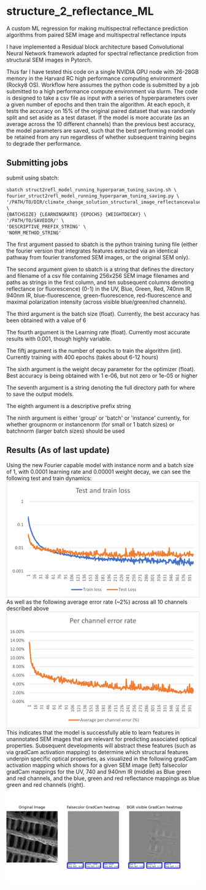# structure_2_reflectance_ML
A custom ML regression for making multispectral reflectance prediction algorithms from paired SEM image and multispectral reflectance inputs

I have implemented a Residual block architecture based Convolutional Neural Network framework adapted for spectral reflectance prediction from structural SEM images in Pytorch.

Thus far I have tested this code on a single NVIDIA GPU node with 26-28GB memory in the Harvard RC high performance computing environment (Rocky8 OS). Workflow here assumes the python code is submitted by a job submitted to a high performance compute environment via slurm.
The code is designed to take a csv file as input with a series of hyperparameters over a given number of epochs and then train the algorithm. At each epoch, it tests the accuracy on 15% of the original paired dataset that was randomly split and set aside as a test dataset.
If the model is more accurate (as an average across the 10 different channels) than the previous best accuracy, the model parameters are saved, such that the best performing model can be retained from any run regardless of whether subsequent training begins to degrade ther performance.


## Submitting jobs
submit using sbatch:
```
sbatch struct2refl_model_running_hyperparam_tuning_saving.sh \
fourier_struct2refl_model_running_hyperparam_tuning_saving.py \
'/PATH/TO/DIR/climate_change_solution_structural_image_reflectancevalues_dataset_updatedstructural_prunedmagnification.csv' \
{BATCHSIZE} {LEARNINGRATE} {EPOCHS} {WEIGHTDECAY} \
'/PATH/TO/SAVEDIR/' \
'DESCRIPTIVE_PREFIX_STRING' \
'NORM_METHOD_STRING'
```
The first argument passed to sbatch is the python training tuning file (either the fourier version that integrates features extracted via an identical pathway from fourier transfomed SEM images, or the original SEM only).

The second argument given to sbatch is a string that defines the directory and filename of a csv file containing 256x256 SEM image filenames and paths as strings in the first column, and ten subsequent columns denoting reflectance (or fluorescence) (0-1) in the UV, Blue, Green, Red, 740nm IR, 940nm IR, blue-fluorescence, green-fluorescence, red-fluorescence and maximal polarization intensity (across visible blue/green/red channels).

The third argument is the batch size (float). Currently, the best accuracy has been obtained with a value of 6

The fourth argument is the Learning rate (float). Currently most accurate results with 0.001, though highly variable.

The fiftj argument is the number of epochs to train the algorithm (int). Currently training with 400 epochs (takes about 6-12 hours)

The sixth argument is the weight decay parameter for the optimizer (float). Best accuracy is being obtained with 1 e-06, but not zero or 1e-05 or higher

The seventh argument is a string denoting the full directory path for where to save the output models.

The eighth argument is a descriptive prefix string

The ninth argument is either 'group' or 'batch' or 'instance' currently, for whether groupnorm or instancenorm (for small or 1 batch sizes) or batchnorm (larger batch sizes) should be used


## Results (As of last update)
Using the new Fourier capable model with instance norm and a batch size of 1, with 0.0001 learning rate and 0.00001 weight decay, we can see the following test and train dynamics:
![Image Alt text](images/Test_train_loss_graph_for_2-8-2024_best_model.png)
As well as the following average error rate (~2%) across all 10 channels described above
![Image Alt text](images/average_across_channel_error_graph_2-8-2024_best_model.png)
This indicates that the model is successfully able to learn features in unannotated SEM images that are relevant for predicting associated optical properties. Subsequent developments will abstract these features (such as via gradCam activation mapping) to determine which structural features underpin specific optical properties, as visualized in the following gradCam activation mapping which shows for a given SEM image (left) falsecolor gradCam mappings for the UV, 740 and 940nm IR (middle) as Blue green and red channels, and the blue, green and red reflectance mappings as blue green and red channels (right).
![Image Alt text](images/Gradcam_falsecolor_example.png)



